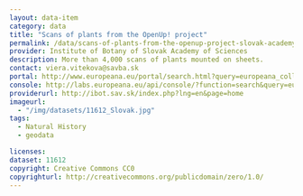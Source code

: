 ```yaml
---
layout: data-item
category: data
title: "Scans of plants from the OpenUp! project"
permalink: /data/scans-of-plants-from-the-openup-project-slovak-academy-of-sciences
provider: Institute of Botany of Slovak Academy of Sciences
description: More than 4,000 scans of plants mounted on sheets.
contact: viera.vitekova@savba.sk
portal: http://www.europeana.eu/portal/search.html?query=europeana_collectionName%3A11612*&rows=12
console: http://labs.europeana.eu/api/console/?function=search&query=europeana_collectionName%3A11612*&rows=12
providerurl: http://ibot.sav.sk/index.php?lng=en&page=home
imageurl:
  - "/img/datasets/11612_Slovak.jpg"
tags:
  - Natural History
  - geodata

licenses:
dataset: 11612
copyright: Creative Commons CC0
copyrighturl: http://creativecommons.org/publicdomain/zero/1.0/
---
```

